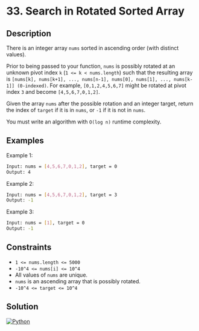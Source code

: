 # 33. Search in Rotated Sorted Array

## Description

There is an integer array `nums` sorted in ascending order (with distinct values).

Prior to being passed to your function, `nums` is possibly rotated at an unknown pivot index `k` (`1 <= k < nums.length`) such that the resulting array is `[nums[k], nums[k+1], ..., nums[n-1], nums[0], nums[1], ..., nums[k-1]] (0-indexed)`. For example, `[0,1,2,4,5,6,7]` might be rotated at pivot index `3` and become `[4,5,6,7,0,1,2]`.

Given the array `nums` after the possible rotation and an integer target, return the index of `target` if it is in `nums`, or `-1` if it is not in `nums`.

You must write an algorithm with `O(log n)` runtime complexity.

## Examples

Example 1:

```bash
Input: nums = [4,5,6,7,0,1,2], target = 0
Output: 4
```

Example 2:

```bash
Input: nums = [4,5,6,7,0,1,2], target = 3
Output: -1
```

Example 3:

```bash
Input: nums = [1], target = 0
Output: -1
```

## Constraints

- `1 <= nums.length <= 5000`
- `-10^4 <= nums[i] <= 10^4`
- All values of `nums` are unique.
- `nums` is an ascending array that is possibly rotated.
- `-10^4 <= target <= 10^4`

## Solution

[![Python](https://img.shields.io/badge/-Python-black?style=for-the-badge&logo=python)](./solution.py)
